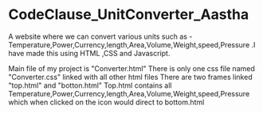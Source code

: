 # CodeClause_UnitConverter_Aastha

A website where we can convert various units such as - Temperature,Power,Currency,length,Area,Volume,Weight,speed,Pressure .I have made this using HTML ,CSS and Javascript.

Main file of my project is "Converter.html"
There is only one css file named "Converter.css" linked with all other html files 
There are two frames linked "top.html" and "botton.html"
Top.html contains all Temperature,Power,Currency,length,Area,Volume,Weight,speed,Pressure which when clicked on the icon would direct to bottom.html

